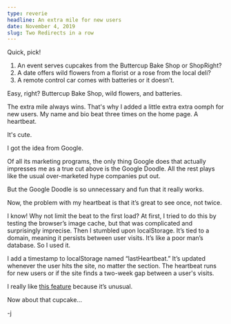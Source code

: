 ```yaml
---
type: reverie
headline: An extra mile for new users
date: November 4, 2019
slug: Two Redirects in a row
---
```


Quick, pick!

1. An event serves cupcakes from the Buttercup Bake Shop or ShopRight? 
2. A date offers wild flowers from a florist or a rose from the local deli? 
3. A remote control car comes with batteries or it doesn’t. 

Easy, right? Buttercup Bake Shop, wild flowers, and batteries. 

The extra mile always wins. That's why I added a little extra extra oomph for new users. My name and bio beat three times on the home page. A heartbeat. 

It's cute. 

I got the idea from Google. 

Of all its marketing programs, the only thing Google does that actually impresses me as a true cut above is the Google Doodle. All the rest plays like the usual over-marketed hype companies put out.

But the Google Doodle is so unnecessary and fun that it really works.

Now, the problem with my heartbeat is that it’s great to see once, not twice. 

I know! Why not limit the beat to the first load? At first, I tried to do this by testing the browser’s image cache, but that was complicated and surprisingly imprecise. Then I stumbled upon localStorage. It’s tied to a domain, meaning it persists between user visits. It’s like a poor man’s database. So I used it.

I add a timestamp to localStorage named “lastHeartbeat.” It’s updated whenever the user hits the site, no matter the section. The heartbeat runs for new users or if the site finds a two-week gap between a user's visits.

I really like [this feature](https://github.com/abelsj60/jamesabels.net/blob/54f0b67ad19c3c36da105a58775b79cab209e41e/app/App.jsx#L255) because it’s unusual. 

Now about that cupcake...

-j
